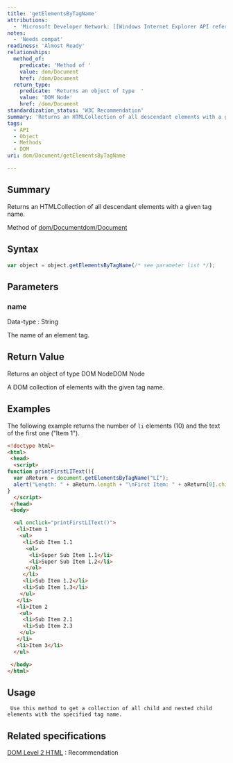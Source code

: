 ```yaml
---
title: 'getElementsByTagName'
attributions:
  - 'Microsoft Developer Network: [[Windows Internet Explorer API reference](http://msdn.microsoft.com/en-us/library/ie/hh828809%28v=vs.85%29.aspx) Article]'
notes:
  - 'Needs compat'
readiness: 'Almost Ready'
relationships:
  method_of:
    predicate: 'Method of '
    value: dom/Document
    href: /dom/Document
  return_type:
    predicate: 'Returns an object of type  '
    value: 'DOM Node'
    href: /dom/Document
standardization_status: 'W3C Recommendation'
summary: 'Returns an HTMLCollection of all descendant elements with a given tag name.'
tags:
  - API
  - Object
  - Methods
  - DOM
uri: dom/Document/getElementsByTagName

---
```

## Summary

Returns an HTMLCollection of all descendant elements with a given tag name.

Method of [dom/Document](/dom/Document)[dom/Document](/dom/Document)

## Syntax

``` js
var object = object.getElementsByTagName(/* see parameter list */);
```

## Parameters

### name

 Data-type
:   String

 The name of an element tag.

## Return Value

Returns an object of type DOM NodeDOM Node

A DOM collection of elements with the given tag name.

## Examples

The following example returns the number of `li` elements (10) and the text of the first one ("Item 1").

``` html
<!doctype html>
<html>
 <head>
  <script>
function printFirstLIText(){
  var aReturn = document.getElementsByTagName("LI");
  alert("Length: " + aReturn.length + "\nFirst Item: " + aReturn[0].childNodes[0].nodeValue);
}
  </script>
 </head>
 <body>

  <ul onclick="printFirstLIText()">
   <li>Item 1
    <ul>
     <li>Sub Item 1.1
      <ol>
       <li>Super Sub Item 1.1</li>
       <li>Super Sub Item 1.2</li>
      </ol>
     </li>
     <li>Sub Item 1.2</li>
     <li>Sub Item 1.3</li>
    </ul>
   </li>
   <li>Item 2
    <ul>
     <li>Sub Item 2.1
     <li>Sub Item 2.3
    </ul>
   </li>
   <li>Item 3</li>
  </ul>

 </body>
</html>
```

## Usage

     Use this method to get a collection of all child and nested child elements with the specified tag name.

## Related specifications

[DOM Level 2 HTML](http://www.w3.org/TR/DOM-Level-2-HTML/)
:   Recommendation
